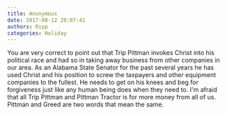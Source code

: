 ```yaml
---
title: Anonymous
date: 2017-08-12 20:07:41
authors: Ripp
categories: Holiday
---
```


 You are very correct to point out that Trip Pittman invokes Christ into his political race and had so in taking away business from other companies in our area. As an Alabama State Senator for the past several years he has used Christ and his position to screw the taxpayers and other equipment companies to the fullest. He needs to get on his knees and beg for forgiveness just like any human being does when they need to. I'm afraid that all Trip Pittman and Pittman Tractor is for more money from all of us. Pittman and Greed are two words that mean the same.